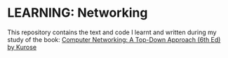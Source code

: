 # LEARNING: Networking

This repository contains the text and code I learnt and written during my study of the book: [Computer Networking: A Top-Down Approach (6th Ed) by Kurose](https://www.amazon.com/Computer-Networking-Top-Down-Approach-6th/dp/0132856204)